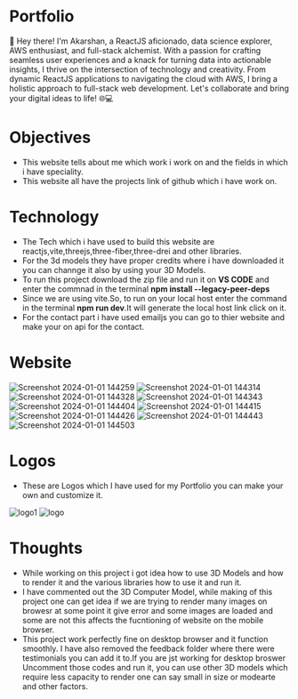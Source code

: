 # Portfolio 
🚀 Hey there! I'm Akarshan, a ReactJS aficionado, data science explorer, AWS enthusiast, and full-stack alchemist.
With a passion for crafting seamless user experiences and a knack for turning data into actionable insights, I thrive on the intersection of technology and creativity.
From dynamic ReactJS applications to navigating the cloud with AWS, I bring a holistic approach to full-stack web development.
Let's collaborate and bring your digital ideas to life! 🌐💻

# Objectives 
* This website tells about me which work i work on and the fields in which i have speciality.
* This website all have the projects link of github which i have work on.

# Technology 
* The Tech which i have used to build this website are reactjs,vite,threejs,three-fiber,three-drei and other libraries.
* For the 3d models they have proper credits where i have downloaded it you can channge it also by using your 3D Models.
* To run this project download the zip file and run it on **VS CODE** and enter the commnad in the terminal **npm install --legacy-peer-deps**
* Since we are using vite.So, to run on your local host enter the command in the terminal **npm run dev**.It will generate the local host link click on it.
* For the contact part i have used emailjs you can go to thier website and make your on api for the contact.

# Website 
![Screenshot 2024-01-01 144259](https://github.com/AkarshanGupta/3d-portfolio/assets/115368981/7fa3933b-8085-43ff-ad4e-d44009d01d2c)
![Screenshot 2024-01-01 144314](https://github.com/AkarshanGupta/3d-portfolio/assets/115368981/2f8465a5-6f8a-4fd2-bd78-f338b28baaba)
![Screenshot 2024-01-01 144328](https://github.com/AkarshanGupta/3d-portfolio/assets/115368981/6294700a-099d-424e-b601-9ce4c7caf6a0)
![Screenshot 2024-01-01 144343](https://github.com/AkarshanGupta/3d-portfolio/assets/115368981/3b21f141-ebad-488c-83ca-5a7330f4d2ba)
![Screenshot 2024-01-01 144404](https://github.com/AkarshanGupta/3d-portfolio/assets/115368981/40d7b8b7-b2a3-41af-9601-d658f39869d3)
![Screenshot 2024-01-01 144415](https://github.com/AkarshanGupta/3d-portfolio/assets/115368981/97888385-1637-4c0c-9bc4-df9be5483492)
![Screenshot 2024-01-01 144426](https://github.com/AkarshanGupta/3d-portfolio/assets/115368981/18fdc1df-6738-4259-be1b-bf9b282bb3fa)
![Screenshot 2024-01-01 144443](https://github.com/AkarshanGupta/3d-portfolio/assets/115368981/6636521a-595f-4bd2-8e4a-1648dc2b1e02)
![Screenshot 2024-01-01 144503](https://github.com/AkarshanGupta/3d-portfolio/assets/115368981/d12fa629-97a3-44d5-8298-82640a76b937)

# Logos

* These are Logos which I have used for my Portfolio you can make your own and customize it.

![logo1](https://github.com/AkarshanGupta/3d-portfolio/assets/115368981/3868ccb0-34aa-4571-9753-fa3947c69036)
![logo](https://github.com/AkarshanGupta/3d-portfolio/assets/115368981/c0c68a26-efca-4506-a8f2-c4aa070886a2)

# Thoughts 
* While working on this project i got idea how to use 3D Models and how to render it and the various libraries how to use it and run it.
* I have commented out the 3D Computer Model, while making of this project one can get idea if we are trying to render many images on browesr at some point it give error and some images are loaded and some are 
  not this affects the fucntioning of website on the mobile browser.
* This project work perfectly fine on desktop browser and it function smoothly. I have also removed the feedback folder where there were testimonials you can add it to.If you are jst working for desktop broswer
  Uncomment those codes and run it, you can use other 3D models which require less capacity to render one can say small in size or modearte and other factors. 

